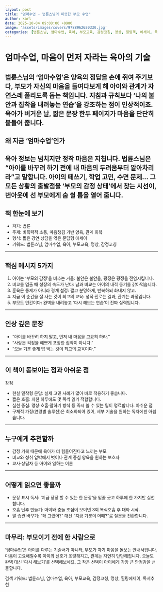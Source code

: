 ```yaml
---
layout: post
title: "엄마수업 - 법륜스님의 따뜻한 부모 수업"
author: karl
date: 2025-10-04 09:00:00 +0900
image: 'assets/images/covers/9788962620330.jpg'
categories: [법륜스님, 엄마수업, 육아, 부모교육, 감정코칭, 명상, 힐링책, 에세이, 독서추천]
---
```


# 엄마수업, 마음이 먼저 자라는 육아의 기술
법륜스님의 ‘엄마수업’은 양육의 정답을 손에 쥐여 주기보다, 부모가 자신의 마음을 들여다보게 해 아이와 관계가 자연스레 풀리도록 돕는 책입니다. 지침과 규칙보다 ‘나의 불안과 집착을 내려놓는 연습’을 강조하는 점이 인상적이죠. 육아가 버거운 날, 짧은 문장 한두 페이지가 마음을 단단히 붙들어 줍니다.
---
## 왜 지금 ‘엄마수업’인가
육아 정보는 넘치지만 정작 마음은 지칩니다. 법륜스님은 “아이를 바꾸려 하기 전에 내 마음의 두려움부터 알아차리라”고 말합니다. 아이의 떼쓰기, 학업 고민, 수면 문제… 그 모든 상황의 출발점을 ‘부모의 감정 상태’에서 찾는 시선이, 번아웃에 선 부모에게 숨 쉴 틈을 열어 줍니다.
---
## 책 한눈에 보기
- 저자: 법륜
- 주제: 비폭력적 소통, 마음챙김 기반 양육, 관계 회복
- 형식: 짧은 강연·상담을 엮은 문답형 에세이
- 키워드: 법륜스님, 엄마수업, 육아, 부모교육, 명상, 감정코칭
---
## 핵심 메시지 5가지
1) 아이는 ‘부모의 감정’을 비추는 거울: 불안은 불안을, 평정은 평정을 전염시킵니다.
2) 비교를 멈출 때 성장의 속도가 난다: 남과 비교는 아이의 내적 동기를 갉아먹습니다.
3) 훈육은 통제가 아니라 경계 설정: 짧고 분명하게, 반복하되 화내지 않고.
4) 지금 이 순간을 잘 사는 것이 최고의 교육: 성적·진로는 결과, 관계는 과정입니다.
5) 부모도 인간이다: 완벽을 내려놓고 ‘다시 해보는 연습’이 진짜 실력입니다.
---
## 인상 깊은 문장
- “아이를 바꾸려 하지 말고, 먼저 내 마음을 고요히 하라.”
- “사랑은 걱정을 예쁘게 포장한 집착이 아니다.”
- “오늘 기분 좋게 밥 먹는 것이 최고의 교육이다.”
---
## 이 책이 돋보이는 점과 아쉬운 점
장점
- 현실 밀착형 문답: 실제 고민 사례가 많아 바로 적용하기 좋습니다.
- 짧은 호흡: 지친 하루에도 몇 쪽씩 읽기 적합합니다.
- 실천 중심: 명상·호흡·말하기 방식 등 즉시 쓸 수 있는 팁이 명료합니다.
아쉬운 점
- 구체적 가정(연령별 솔루션)은 최소화되어 있어, 세부 기술을 원하는 독자에겐 아쉽습니다.
---
## 누구에게 추천할까
- 감정 기복 때문에 육아가 더 힘들어진다고 느끼는 부모
- 비교와 성취 압박에서 벗어나 관계 중심 양육을 원하는 보호자
- 교사·상담자 등 아이와 일하는 어른
---
## 어떻게 읽으면 좋을까
- 문장 표시 독서: ‘지금 당장 할 수 있는 한 문장’을 밑줄 긋고 하루에 한 가지만 실천합니다.
- 호흡 단추 만들기: 아이와 충돌 조짐이 보이면 3회 복식호흡 후 대화 시작.
- 말 습관 바꾸기: “왜 그랬어?” 대신 “지금 기분이 어때?”로 질문을 전환합니다.
---
## 마무리: 부모이기 전에 한 사람으로
‘엄마수업’은 아이를 다루는 기술서가 아니라, 부모가 자기 마음을 돌보는 안내서입니다. 마음이 고요해질수록 아이의 신호가 또렷해지고, 관계는 자연히 단단해집니다. 오늘도 완벽 대신 ‘다시 해보기’를 선택해보세요. 그 작은 선택이 아이에게 가장 큰 안정감을 선물합니다.

검색 키워드: 법륜스님, 엄마수업, 육아, 부모교육, 감정코칭, 명상, 힐링에세이, 독서추천